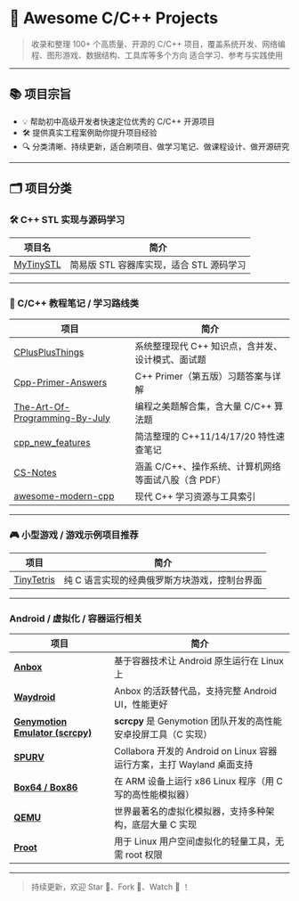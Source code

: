 # 🚀 Awesome C/C++ Projects

> 收录和整理 100+ 个高质量、开源的 C/C++ 项目，覆盖系统开发、网络编程、图形游戏、数据结构、工具库等多个方向
> 适合学习、参考与实践使用

---

## 📚 项目宗旨

- 💡 帮助初中高级开发者快速定位优秀的 C/C++ 开源项目
- 🛠 提供真实工程案例助你提升项目经验
- 🔍 分类清晰、持续更新，适合刷项目、做学习笔记、做课程设计、做开源研究

---

## 🗂 项目分类

### 🛠️ C++ STL 实现与源码学习

| 项目名 | 简介 |
|--------|------|
| [MyTinySTL](https://github.com/Alinshans/MyTinySTL) | 简易版 STL 容器库实现，适合 STL 源码学习 |



---

### 📖 C/C++ 教程笔记 / 学习路线类

| 项目 | 简介 |
|--------|------|
| [CPlusPlusThings](https://github.com/Light-City/CPlusPlusThings) | 系统整理现代 C++ 知识点，含并发、设计模式、面试题 |
| [Cpp-Primer-Answers](https://github.com/Mooophy/Cpp-Primer) | C++ Primer（第五版）习题答案与详解 |
| [The-Art-Of-Programming-By-July](https://github.com/julycoding/The-Art-Of-Programming-By-July) | 编程之美题解合集，含大量 C/C++ 算法题 |
| [cpp_new_features](https://github.com/0voice/cpp_new_features) | 简洁整理的 C++11/14/17/20 特性速查笔记 |
| [CS-Notes](https://github.com/CyC2018/CS-Notes) | 涵盖 C/C++、操作系统、计算机网络等面试八股（含 PDF） |
| [awesome-modern-cpp](https://github.com/rigtorp/awesome-modern-cpp) | 现代 C++ 学习资源与工具索引 |

---
### 🎮 小型游戏 / 游戏示例项目推荐

| 项目                                                                   | 简介                       |
| -------------------------------------------------------------------- | ------------------------ |
| [TinyTetris](https://github.com/taylorconor/tinytetris)              | 纯 C 语言实现的经典俄罗斯方块游戏，控制台界面 |


---

### Android / 虚拟化 / 容器运行相关

| 项目 | 简介 |
|------|------|
| [**Anbox**](https://github.com/anbox/anbox) | 基于容器技术让 Android 原生运行在 Linux 上 |
| [**Waydroid**](https://github.com/waydroid/waydroid) | Anbox 的活跃替代品，支持完整 Android UI，性能更好 |
| [**Genymotion Emulator (scrcpy)**](https://github.com/Genymobile/scrcpy) | **scrcpy** 是 Genymotion 团队开发的高性能安卓投屏工具（C 实现） |
| [**SPURV**](https://gitlab.collabora.com/spurv/spurv) | Collabora 开发的 Android on Linux 容器运行方案，主打 Wayland 桌面支持 |
| [**Box64 / Box86**](https://github.com/ptitSeb/box64) | 在 ARM 设备上运行 x86 Linux 程序（用 C 写的高性能模拟器） |
| [**QEMU**](https://github.com/qemu/qemu) | 世界最著名的虚拟化模拟器，支持多种架构，底层大量 C 实现 |
| [**Proot**](https://github.com/proot-me/proot) | 用于 Linux 用户空间虚拟化的轻量工具，无需 root 权限 |




---

> 持续更新，欢迎 Star 🌟、Fork 🍴、Watch 🔔 ！


